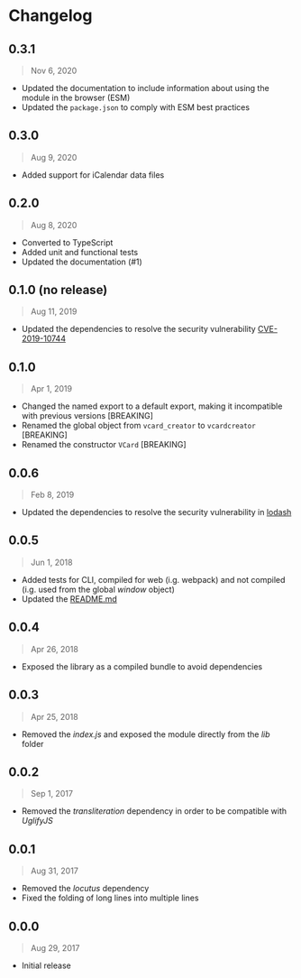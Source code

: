 # Changelog

## 0.3.1

> Nov 6, 2020

- Updated the documentation to include information about using the module in the
browser (ESM)
- Updated the `package.json` to comply with ESM best practices

## 0.3.0

> Aug 9, 2020

- Added support for iCalendar data files

## 0.2.0

> Aug 8, 2020

- Converted to TypeScript
- Added unit and functional tests
- Updated the documentation (#1)

## 0.1.0 (no release)

> Aug 11, 2019

- Updated the dependencies to resolve the security vulnerability
[CVE-2019-10744](https://github.com/lodash/lodash/pull/4336)

## 0.1.0

> Apr 1, 2019

- Changed the named export to a default export, making it incompatible with
previous versions [BREAKING]
- Renamed the global object from `vcard_creator` to `vcardcreator` [BREAKING]
- Renamed the constructor `VCard` [BREAKING]

## 0.0.6

> Feb 8, 2019

- Updated the dependencies to resolve the security vulnerability in
[lodash](https://nvd.nist.gov/vuln/detail/CVE-2018-16487)

## 0.0.5

> Jun 1, 2018

- Added tests for CLI, compiled for web (i.g. webpack) and not compiled (i.g.
used from the global _window_ object)
- Updated the [README.md](README.md)

## 0.0.4

> Apr 26, 2018

- Exposed the library as a compiled bundle to avoid dependencies

## 0.0.3

> Apr 25, 2018

- Removed the _index.js_ and exposed the module directly from the _lib_ folder

## 0.0.2

> Sep 1, 2017

- Removed the _transliteration_ dependency in order to be compatible with
_UglifyJS_

## 0.0.1

> Aug 31, 2017

- Removed the _locutus_ dependency
- Fixed the folding of long lines into multiple lines

## 0.0.0

> Aug 29, 2017

- Initial release
